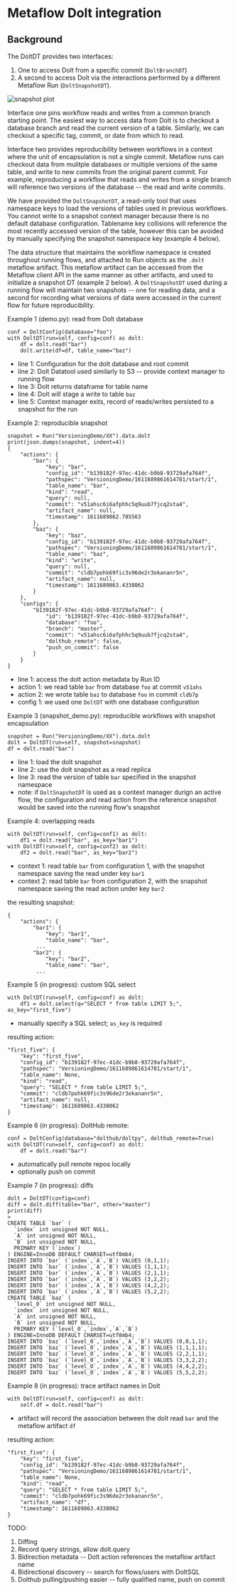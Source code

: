 # Metaflow Dolt integration

## Background

The DoltDT provides two interfaces:

1. One to access Dolt from a specific commit (`DoltBranchDT`)
2. A second to access Dolt via the interactions performed by a
  different Metaflow Run (`DoltSnapshotDT`).

![snapshot plot](./snapshot.png)

Interface one pins workflow reads and writes
from a common branch starting point. The easiest way to access data from
Dolt is to checkout a database branch and
read the current version of a table. Similarly, we can checkout a
specific tag, commit, or date from which to read.

Interface two provides reproducibility between workflows in a context where
the unit of encapsulation is not a single commit. Metaflow runs can
checkout data from mulitple databases or multiple versions of the same
table, and write to new commits from the original parent commit.
For example, reproducing a workflow that reads and writes from a single branch
will reference two versions of the database -- the read and write commits.

We have provided the `DoltSnapshotDT`, a read-only tool that
uses namespace keys to load the versions of tables used in previous
workflows. You cannot write to a snapshot context manager because there
is no default database configuration. Tablename key collisions will
reference the most recently accessed version of the table, however this
can be avoided by manually specifying the snapshot namespace key
(example 4 below).

The data structure that maintains the workflow namespace is created
throughout running flows, and attached to Run objects as the `.dolt` metaflow artifact.
This metaflow artifact can be accessed from the Metaflow client API in
the same manner as other artifacts, and
used to initialize a snapshot DT (example 2 below). A
`DoltSnapshotDT` used during a running flow will maintain
two snapshots -- one for reading data, and a second for recording what
versions of data were accessed in the current flow for future
reproducibility.

Example 1 (demo.py): read from Dolt database
```python3
conf = DoltConfig(database="foo")
with DoltDT(run=self, config=conf) as dolt:
    df = dolt.read("bar")
    dolt.write(df=df, table_name="baz")
```
- line 1: Configuration for the dolt database and root commit
- line 2: Dolt Datatool used similarly to S3 -- provide context manager to running flow
- line 3: Dolt returns dataframe for table name
- line 4: Dolt will stage a write to table `baz`
- line 5: Context manager exits, record of reads/writes persisted to a snapshot for the run

Example 2: reproducible snapshot
```python3
snapshot = Run("VersioningDemo/XX").data.dolt
print(json.dumps(snapshot, indent=4))
{
    "actions": {
        "bar": {
            "key": "bar",
            "config_id": "b139182f-97ec-41dc-b9b8-93729afa764f",
            "pathspec": "VersioningDemo/1611689861614781/start/1",
            "table_name": "bar",
            "kind": "read",
            "query": null,
            "commit": "v51ahsc6i6afphhc5q9uub7fjcq2sta4",
            "artifact_name": null,
            "timestamp": 1611689862.785563
        },
        "baz": {
            "key": "baz",
            "config_id": "b139182f-97ec-41dc-b9b8-93729afa764f",
            "pathspec": "VersioningDemo/1611689861614781/start/1",
            "table_name": "baz",
            "kind": "write",
            "query": null,
            "commit": "cldb7pohk69fic3s96de2r3okananr5n",
            "artifact_name": null,
            "timestamp": 1611689863.4338062
        }
    },
    "configs": {
        "b139182f-97ec-41dc-b9b8-93729afa764f": {
            "id": "b139182f-97ec-41dc-b9b8-93729afa764f",
            "database": "foo",
            "branch": "master",
            "commit": "v51ahsc6i6afphhc5q9uub7fjcq2sta4",
            "dolthub_remote": false,
            "push_on_commit": false
        }
    }
}
```
- line 1: access the dolt action metadata by Run ID
- action 1: we read table `bar` from database `foo` at commit `v51ahs`
- action 2: we wrote table `baz` to database `foo` in commit `cldb7p`
- config 1: we used one `DoltDT` with one database configuration

Example 3 (snapshot_demo.py): reproducible workflows with snapshot encapsulation
```python3
snapshot = Run("VersioningDemo/XX").data.dolt
dolt = DoltDT(run=self, snapshot=snapshot)
df = dolt.read("bar")
```
- line 1: load the dolt snapshot
- line 2: use the dolt snapshot as a read replica
- line 3: read the version of table `bar` specified in the snapshot namespace
- note: if `DoltSnapshotDT` is used as a context manager durign an active flow,
the configuration and read action from the reference snapshot would be saved into
the running flow's snapshot

Example 4: overlapping reads
```python3
with DoltDT(run=self, config=conf1) as dolt:
    df1 = dolt.read("bar", as_key="bar1")
with DoltDT(run=self, config=conf2) as dolt:
    df2 = dolt.read("bar", as_key="bar2")
```
- context 1: read table `bar` from configuration 1, with the snapshot
    namespace saving the read under key `bar1`
- context 2: read table `bar` from configuration 2, with the snapshot
    namespace saving the read action under key `bar2`

the resulting snapshot:
```
{
    "actions": {
        "bar1": {
            "key": "bar1",
            "table_name": "bar",
         ...
        "bar2": {
            "key": "bar2",
            "table_name": "bar",
         ...
```

Example 5 (in progress): custom SQL select
```python3
with DoltDT(run=self, config=conf) as dolt:
    df1 = dolt.select(q="SELECT * from table LIMIT 5;", as_key="first_five")
```
- manually specify a SQL select; `as_key` is required

resulting action:
```
"first_five": {
    "key": "first_five",
    "config_id": "b139182f-97ec-41dc-b9b8-93729afa764f",
    "pathspec": "VersioningDemo/1611689861614781/start/1",
    "table_name": None,
    "kind": "read",
    "query": "SELECT * from table LIMIT 5;",
    "commit": "cldb7pohk69fic3s96de2r3okananr5n",
    "artifact_name": null,
    "timestamp": 1611689863.4338062
}
```

Example 6 (in progress): DoltHub remote:
```python3
conf = DoltConfig(database="dolthub/doltpy", dolthub_remote=True)
with DoltDT(run=self, config=conf) as dolt:
    df = dolt.read("bar")
```
- automatically pull remote repos locally
- optionally push on commit

Example 7 (in progress): diffs
```python3
dolt = DoltDT(config=conf)
diff = dolt.diff(table="bar", other="master")
print(diff)
>
CREATE TABLE `bar` (
  `index` int unsigned NOT NULL,
  `A` int unsigned NOT NULL,
  `B` int unsigned NOT NULL,
  PRIMARY KEY (`index`)
) ENGINE=InnoDB DEFAULT CHARSET=utf8mb4;
INSERT INTO `bar` (`index`,`A`,`B`) VALUES (0,1,1);
INSERT INTO `bar` (`index`,`A`,`B`) VALUES (1,1,1);
INSERT INTO `bar` (`index`,`A`,`B`) VALUES (2,1,1);
INSERT INTO `bar` (`index`,`A`,`B`) VALUES (3,2,2);
INSERT INTO `bar` (`index`,`A`,`B`) VALUES (4,2,2);
INSERT INTO `bar` (`index`,`A`,`B`) VALUES (5,2,2);
CREATE TABLE `baz` (
  `level_0` int unsigned NOT NULL,
  `index` int unsigned NOT NULL,
  `A` int unsigned NOT NULL,
  `B` int unsigned NOT NULL,
  PRIMARY KEY (`level_0`,`index`,`A`,`B`)
) ENGINE=InnoDB DEFAULT CHARSET=utf8mb4;
INSERT INTO `baz` (`level_0`,`index`,`A`,`B`) VALUES (0,0,1,1);
INSERT INTO `baz` (`level_0`,`index`,`A`,`B`) VALUES (1,1,1,1);
INSERT INTO `baz` (`level_0`,`index`,`A`,`B`) VALUES (2,2,1,1);
INSERT INTO `baz` (`level_0`,`index`,`A`,`B`) VALUES (3,3,2,2);
INSERT INTO `baz` (`level_0`,`index`,`A`,`B`) VALUES (4,4,2,2);
INSERT INTO `baz` (`level_0`,`index`,`A`,`B`) VALUES (5,5,2,2);
```

Example 8 (in progress): trace artifact names in Dolt
```python3
with DoltDT(run=self, config=conf) as dolt:
    self.df = dolt.read("bar")
```
- artifact will record the association between the dolt read `bar` and the 
metaflow artifact `df`

resulting action:
```
"first_five": {
    "key": "first_five",
    "config_id": "b139182f-97ec-41dc-b9b8-93729afa764f",
    "pathspec": "VersioningDemo/1611689861614781/start/1",
    "table_name": None,
    "kind": "read",
    "query": "SELECT * from table LIMIT 5;",
    "commit": "cldb7pohk69fic3s96de2r3okananr5n",
    "artifact_name": "df",
    "timestamp": 1611689863.4338062
}
```

TODO:
1. Diffing
2. Record query strings, allow dolt.query
2. Bidirection metadata -- Dolt action references the metaflow artifact name
2. Bidirectional discovery -- search for flows/users with DoltSQL
2. Dolthub pulling/pushing easier -- fully qualified name, push on commit
